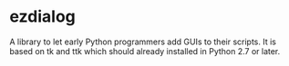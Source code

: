 # ezdialog
A library to let early Python programmers add GUIs to their scripts.
It is based on tk and ttk which should already installed in Python 2.7 or later.
